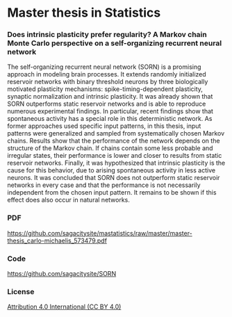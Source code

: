 # Master thesis in Statistics

### Does intrinsic plasticity prefer regularity? A Markov chain Monte Carlo perspective on a self-organizing recurrent neural network

The self-organizing recurrent neural network (SORN) is a promising approach in modeling brain processes. It extends randomly initialized reservoir networks with binary threshold neurons by three biologically motivated plasticity mechanisms: spike-timing-dependent plasticity, synaptic normalization and intrinsic plasticity. It was already shown that SORN outperforms static reservoir networks and is able to reproduce numerous experimental findings. In particular, recent findings show that spontaneous activity has a special role in this deterministic network. As former approaches used specific input patterns, in this thesis, input patterns were generalized and sampled from systematically chosen Markov chains. Results show that the performance of the network depends on the structure of the Markov chain. If chains contain some less probable and irregular states, their performance is lower and closer to results from static reservoir networks. Finally, it was hypothesized that intrinsic plasticity is the cause for this behavior, due to arising spontaneous activity in less active neurons. It was concluded that SORN does not outperform static reservoir networks in every case and that the performance is not necessarily independent from the chosen input pattern. It remains to be shown if this effect does also occur in natural networks.

### PDF

https://github.com/sagacitysite/mastatistics/raw/master/master-thesis_carlo-michaelis_573479.pdf

### Code

https://github.com/sagacitysite/SORN

### License

[Attribution 4.0 International (CC BY 4.0)](https://creativecommons.org/licenses/by/4.0/)
